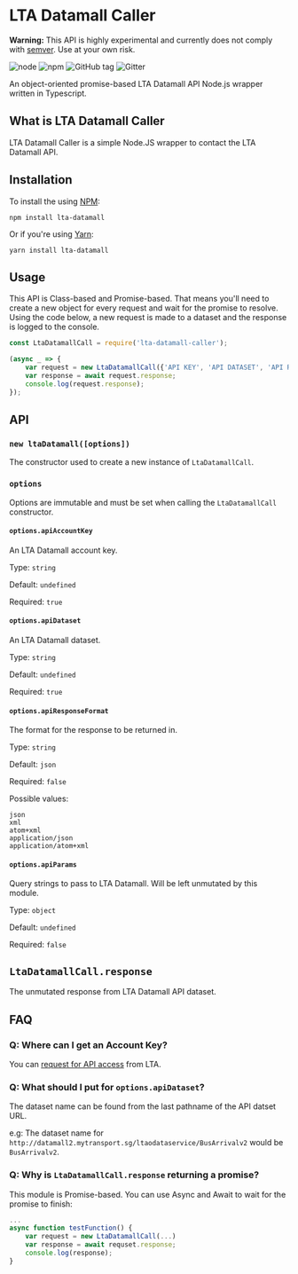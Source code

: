 # LTA Datamall Caller
**Warning:** This API is highly experimental and currently does not comply with [semver](https://semver.org/). Use at your own risk.

![node](https://img.shields.io/node/v/lta-datamall-caller/latest.svg?style=flat-square)
![npm](https://img.shields.io/npm/v/lta-datamall-caller.svg?style=flat-square)
![GitHub tag](https://img.shields.io/github/tag/lta-datamall/node-module.svg?style=flat-square)
![Gitter](https://img.shields.io/gitter/room/nwjs/nw.js.svg?style=flat-square)

An object-oriented promise-based LTA Datamall API Node.js wrapper written in Typescript.

## What is LTA Datamall Caller
LTA Datamall Caller is a simple Node.JS wrapper to contact the LTA Datamall API.

## Installation
To install the using [NPM](https://www.npmjs.com/):
```
npm install lta-datamall
```

Or if you're using [Yarn](https://yarnpkg.com/en/):
```
yarn install lta-datamall
```

## Usage
This API is Class-based and Promise-based. That means you'll need to create a new object for every request and wait for the promise to resolve.
Using the code below, a new request is made to a dataset and the response is logged to the console.

```Javascript
const LtaDatamallCall = require('lta-datamall-caller');

(async _ => {
    var request = new LtaDatamallCall({'API KEY', 'API DATASET', 'API RESPONSE FORMAT', { API PARAMS });
    var response = await request.response;
    console.log(request.response);
});

```

## API
### `new ltaDatamall([options])`
The constructor used to create a new instance of `LtaDatamallCall`.

### `options`
Options are immutable and must be set when calling the `LtaDatamallCall` constructor.

#### `options.apiAccountKey`
An LTA Datamall account key.

Type: `string`

Default: `undefined`

Required: `true`

#### `options.apiDataset`
An LTA Datamall dataset.

Type: `string`

Default: `undefined`

Required: `true`

#### `options.apiResponseFormat`
The format for the response to be returned in.

Type: `string`

Default: `json`

Required: `false`

Possible values:
```
json
xml
atom+xml
application/json
application/atom+xml
```

#### `options.apiParams`
Query strings to pass to LTA Datamall. Will be left unmutated by this module.

Type: `object`

Default: `undefined`

Required: `false`

## `LtaDatamallCall.response`
The unmutated response from LTA Datamall API dataset.

## FAQ

### Q: Where can I get an Account Key?
You can [request for API access](https://www.mytransport.sg/content/mytransport/home/dataMall/request-for-api.html) from LTA.

### Q: What should I put for `options.apiDataset`?
The dataset name can be found from the last pathname of the API datset URL.

e.g: The dataset name for `http://datamall2.mytransport.sg/ltaodataservice/BusArrivalv2` would be `BusArrivalv2`.

### Q: Why is `LtaDatamallCall.response` returning a promise?
This module is Promise-based. You can use Async and Await to wait for the promise to finish:
```Javascript
...
async function testFunction() {
    var request = new LtaDatamallCall(...)
    var response = await requset.response;
    console.log(response);
}
```